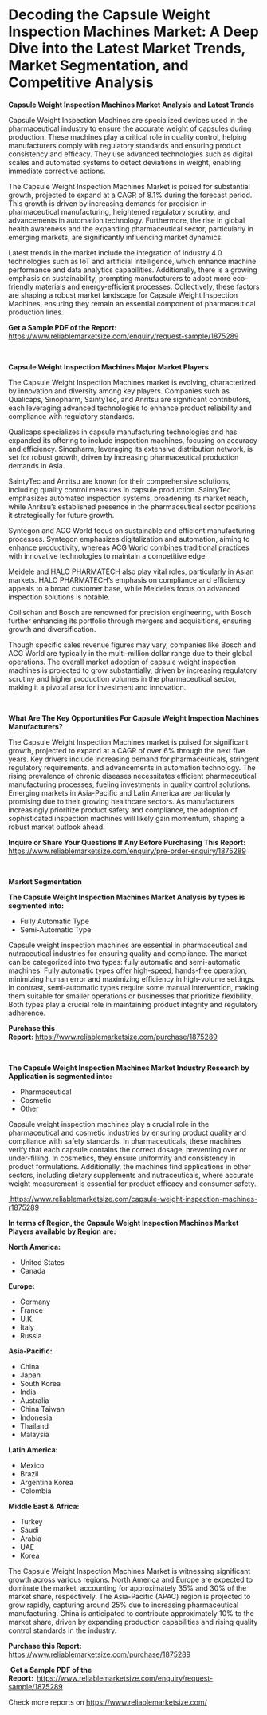 <p><h1>Decoding the Capsule Weight Inspection Machines Market: A Deep Dive into the Latest Market Trends, Market Segmentation, and Competitive Analysis</h1></p><p><strong>Capsule Weight Inspection Machines Market Analysis and Latest Trends</strong></p>
<p><p>Capsule Weight Inspection Machines are specialized devices used in the pharmaceutical industry to ensure the accurate weight of capsules during production. These machines play a critical role in quality control, helping manufacturers comply with regulatory standards and ensuring product consistency and efficacy. They use advanced technologies such as digital scales and automated systems to detect deviations in weight, enabling immediate corrective actions.</p><p>The Capsule Weight Inspection Machines Market is poised for substantial growth, projected to expand at a CAGR of 8.1% during the forecast period. This growth is driven by increasing demands for precision in pharmaceutical manufacturing, heightened regulatory scrutiny, and advancements in automation technology. Furthermore, the rise in global health awareness and the expanding pharmaceutical sector, particularly in emerging markets, are significantly influencing market dynamics. </p><p>Latest trends in the market include the integration of Industry 4.0 technologies such as IoT and artificial intelligence, which enhance machine performance and data analytics capabilities. Additionally, there is a growing emphasis on sustainability, prompting manufacturers to adopt more eco-friendly materials and energy-efficient processes. Collectively, these factors are shaping a robust market landscape for Capsule Weight Inspection Machines, ensuring they remain an essential component of pharmaceutical production lines.</p></p>
<p><strong>Get a Sample PDF of the Report:&nbsp;</strong> <a href="https://www.reliablemarketsize.com/enquiry/request-sample/1875289?utm_campaign=2248&utm_medium=2&utm_source=Github&utm_content=ia&utm_term=28022025&utm_id=capsule-weight-inspection-machines">https://www.reliablemarketsize.com/enquiry/request-sample/1875289</a></p>
<p>&nbsp;</p>
<p><strong>Capsule Weight Inspection Machines Major Market Players</strong></p>
<p><p>The Capsule Weight Inspection Machines market is evolving, characterized by innovation and diversity among key players. Companies such as Qualicaps, Sinopharm, SaintyTec, and Anritsu are significant contributors, each leveraging advanced technologies to enhance product reliability and compliance with regulatory standards.</p><p>Qualicaps specializes in capsule manufacturing technologies and has expanded its offering to include inspection machines, focusing on accuracy and efficiency. Sinopharm, leveraging its extensive distribution network, is set for robust growth, driven by increasing pharmaceutical production demands in Asia.</p><p>SaintyTec and Anritsu are known for their comprehensive solutions, including quality control measures in capsule production. SaintyTec emphasizes automated inspection systems, broadening its market reach, while Anritsu’s established presence in the pharmaceutical sector positions it strategically for future growth.</p><p>Syntegon and ACG World focus on sustainable and efficient manufacturing processes. Syntegon emphasizes digitalization and automation, aiming to enhance productivity, whereas ACG World combines traditional practices with innovative technologies to maintain a competitive edge.</p><p>Meidele and HALO PHARMATECH also play vital roles, particularly in Asian markets. HALO PHARMATECH’s emphasis on compliance and efficiency appeals to a broad customer base, while Meidele’s focus on advanced inspection solutions is notable.</p><p>Collischan and Bosch are renowned for precision engineering, with Bosch further enhancing its portfolio through mergers and acquisitions, ensuring growth and diversification.</p><p>Though specific sales revenue figures may vary, companies like Bosch and ACG World are typically in the multi-million dollar range due to their global operations. The overall market adoption of capsule weight inspection machines is projected to grow substantially, driven by increasing regulatory scrutiny and higher production volumes in the pharmaceutical sector, making it a pivotal area for investment and innovation.</p></p>
<p>&nbsp;</p>
<p><strong>What Are The Key Opportunities For Capsule Weight Inspection Machines Manufacturers?</strong></p>
<p><p>The Capsule Weight Inspection Machines market is poised for significant growth, projected to expand at a CAGR of over 6% through the next five years. Key drivers include increasing demand for pharmaceuticals, stringent regulatory requirements, and advancements in automation technology. The rising prevalence of chronic diseases necessitates efficient pharmaceutical manufacturing processes, fueling investments in quality control solutions. Emerging markets in Asia-Pacific and Latin America are particularly promising due to their growing healthcare sectors. As manufacturers increasingly prioritize product safety and compliance, the adoption of sophisticated inspection machines will likely gain momentum, shaping a robust market outlook ahead.</p></p>
<p><strong>Inquire or Share Your Questions If Any Before Purchasing This Report:</strong> <a href="https://www.reliablemarketsize.com/enquiry/pre-order-enquiry/1875289?utm_campaign=2248&utm_medium=2&utm_source=Github&utm_content=ia&utm_term=28022025&utm_id=capsule-weight-inspection-machines">https://www.reliablemarketsize.com/enquiry/pre-order-enquiry/1875289</a></p>
<p>&nbsp;</p>
<p><strong>Market Segmentation</strong></p>
<p><strong>The Capsule Weight Inspection Machines Market Analysis by types is segmented into:</strong></p>
<p><ul><li>Fully Automatic Type</li><li>Semi-Automatic Type</li></ul></p>
<p><p>Capsule weight inspection machines are essential in pharmaceutical and nutraceutical industries for ensuring quality and compliance. The market can be categorized into two types: fully automatic and semi-automatic machines. Fully automatic types offer high-speed, hands-free operation, minimizing human error and maximizing efficiency in high-volume settings. In contrast, semi-automatic types require some manual intervention, making them suitable for smaller operations or businesses that prioritize flexibility. Both types play a crucial role in maintaining product integrity and regulatory adherence.</p></p>
<p><strong>Purchase this Report:&nbsp;</strong><a href="https://www.reliablemarketsize.com/purchase/1875289?utm_campaign=2248&utm_medium=2&utm_source=Github&utm_content=ia&utm_term=28022025&utm_id=capsule-weight-inspection-machines">https://www.reliablemarketsize.com/purchase/1875289</a></p>
<p>&nbsp;</p>
<p><strong>The Capsule Weight Inspection Machines Market Industry Research by Application is segmented into:</strong></p>
<p><ul><li>Pharmaceutical</li><li>Cosmetic</li><li>Other</li></ul></p>
<p><p>Capsule weight inspection machines play a crucial role in the pharmaceutical and cosmetic industries by ensuring product quality and compliance with safety standards. In pharmaceuticals, these machines verify that each capsule contains the correct dosage, preventing over or under-filling. In cosmetics, they ensure uniformity and consistency in product formulations. Additionally, the machines find applications in other sectors, including dietary supplements and nutraceuticals, where accurate weight measurement is essential for product efficacy and consumer safety.</p></p>
<p><a href="https://www.reliablemarketsize.com/capsule-weight-inspection-machines-r1875289?utm_campaign=2248&utm_medium=2&utm_source=Github&utm_content=ia&utm_term=28022025&utm_id=capsule-weight-inspection-machines">&nbsp;https://www.reliablemarketsize.com/capsule-weight-inspection-machines-r1875289</a></p>
<p><strong>In terms of Region, the Capsule Weight Inspection Machines Market Players available by Region are:</strong></p>
<p>
    <p> <strong> North America: </strong>
        <ul>
            <li>United States</li>
            <li>Canada</li>
        </ul>
        </p> 
    <p> <strong> Europe: </strong>
        <ul>
            <li>Germany</li>
            <li>France</li>
            <li>U.K.</li>
            <li>Italy</li>
            <li>Russia</li>
        </ul>
        </p> 
    <p> <strong> Asia-Pacific: </strong>
        <ul>
            <li>China</li>
            <li>Japan</li>
            <li>South Korea</li>
            <li>India</li>
            <li>Australia</li>
            <li>China Taiwan</li>
            <li>Indonesia</li>
            <li>Thailand</li>
            <li>Malaysia</li>
        </ul>
        </p> 
    <p> <strong> Latin America: </strong>
        <ul>
            <li>Mexico</li>
            <li>Brazil</li>
            <li>Argentina Korea</li>
            <li>Colombia</li>
        </ul>
        </p> 
    <p> <strong> Middle East & Africa: </strong>
        <ul>
            <li>Turkey</li>
            <li>Saudi</li>
            <li>Arabia</li>
            <li>UAE</li>
            <li>Korea</li>
        </ul>
    </p>
    </p>
<p><p>The Capsule Weight Inspection Machines Market is witnessing significant growth across various regions. North America and Europe are expected to dominate the market, accounting for approximately 35% and 30% of the market share, respectively. The Asia-Pacific (APAC) region is projected to grow rapidly, capturing around 25% due to increasing pharmaceutical manufacturing. China is anticipated to contribute approximately 10% to the market share, driven by expanding production capabilities and rising quality control standards in the industry.</p></p>
<p><strong>Purchase this Report: </strong><a href="https://www.reliablemarketsize.com/purchase/1875289?utm_campaign=2248&utm_medium=2&utm_source=Github&utm_content=ia&utm_term=28022025&utm_id=capsule-weight-inspection-machines">https://www.reliablemarketsize.com/purchase/1875289</a></p>
<p>&nbsp;<strong>Get a Sample PDF of the Report:&nbsp;&nbsp;</strong><a href="https://www.reliablemarketsize.com/enquiry/request-sample/1875289?utm_campaign=2248&utm_medium=2&utm_source=Github&utm_content=ia&utm_term=28022025&utm_id=capsule-weight-inspection-machines">https://www.reliablemarketsize.com/enquiry/request-sample/1875289</a></p>
<p><strong></strong></p>
<p>Check more reports on <a href="https://www.reliablemarketsize.com/?utm_campaign=2248&utm_medium=2&utm_source=Github&utm_content=ia&utm_term=28022025&utm_id=capsule-weight-inspection-machines">https://www.reliablemarketsize.com/</a></p>